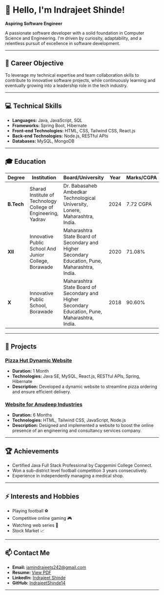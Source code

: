 # 👋 Hello, I'm **Indrajeet Shinde**!

**Aspiring Software Engineer**

A passionate software developer with a solid foundation in Computer Science and Engineering. I'm driven by curiosity, adaptability, and a relentless pursuit of excellence in software development. 

---

## 🎯 Career Objective
To leverage my technical expertise and team collaboration skills to contribute to innovative software projects, while continuously learning and eventually growing into a leadership role in the tech industry.

---

## 💻 Technical Skills

- **Languages:** Java, JavaScript, SQL
- **Frameworks:** Spring Boot, Hibernate
- **Front-end Technologies:** HTML, CSS, Tailwind CSS, React.js
- **Back-end Technologies:** Node.js, RESTful APIs
- **Databases:** MySQL, MongoDB

---

## 🎓 Education

| Degree      | Institution                                                     | Board/University                                                                                | Year  | Marks/CGPA |
|-------------|-----------------------------------------------------------------|-------------------------------------------------------------------------------------------------|-------|------------|
| **B.Tech**  | Sharad Institute of Technology College of Engineering, Yadrav   | Dr. Babasaheb Ambedkar Technological University, Lonere, Maharashtra, India.                    | 2024  | 7.72 CGPA  |
| **XII**     | Innovative Public School And Junior College, Borawade           | Maharashtra State Board of Secondary and Higher Secondary Education, Pune, Maharashtra, India.  | 2020  | 71.08%     |
| **X**       | Innovative Public School, Borawade                              | Maharashtra State Board of Secondary and Higher Secondary Education, Pune, Maharashtra, India.  | 2018  | 90.60%     |

---

## 🚀 Projects

### [Pizza Hut Dynamic Website](https://github.com/your-repo-link)
- **Duration:** 1 Month
- **Technologies:** Java SE, MySQL, React.js, RESTful APIs, Spring, Hibernate
- **Description:** Developed a dynamic website to streamline pizza ordering and ensure efficient delivery. 

### [Website for Anudeep Industries](https://github.com/IndrajeetShinde14/Final-Year-Project)
- **Duration:** 6 Months
- **Technologies:** HTML, Tailwind CSS, JavaScript, Node.js
- **Description:** Designed and implemented a website to boost the online presence of an engineering and consultancy services company.

---

## 🏆 Achievements
- Certified Java Full Stack Professional by Capgemini College Connect.
- Won a sub-district level football competition 3 years consecutively.
- Experience in independently managing a medical shop.

---

## ⚡ Interests and Hobbies
- Playing football ⚽
- Competitive online gaming 🎮
- Watching web series 🎥
- Stock Market 📈

---

## 📫 Contact Me
- **Email:** [iamindrajeets242@gmail.com](mailto:iamindrajeets242@gmail.com)
- **Resume:** [View PDF](https://github.com/IndrajeetShinde14/IndrajeetShinde14/blob/main/Indrajeet_Shinde_Resume.pdf)
- **LinkedIn:** [Indrajeet Shinde](https://www.linkedin.com/in/indrajeet-shinde/)
- **GitHub:** [IndrajeetShinde14](https://github.com/IndrajeetShinde14)

---

<!--- 🌟 *"Code is like humor. When you have to explain it, it’s bad."* - Cory House --->

